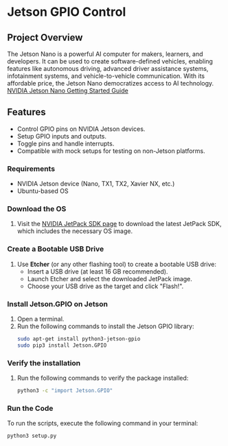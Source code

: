 # Jetson GPIO Control

## Project Overview
The Jetson Nano is a powerful AI computer for makers, learners, and developers. It can be used to create software-defined vehicles, enabling features like autonomous driving, advanced driver assistance systems, infotainment systems, and vehicle-to-vehicle communication. With its affordable price, the Jetson Nano democratizes access to AI technology. [NVIDIA Jetson Nano Getting Started Guide](https://developer.nvidia.com/embedded/learn/get-started-jetson-nano-devkit)


## Features
- Control GPIO pins on NVIDIA Jetson devices.
- Setup GPIO inputs and outputs.
- Toggle pins and handle interrupts.
- Compatible with mock setups for testing on non-Jetson platforms.
### Requirements
- NVIDIA Jetson device (Nano, TX1, TX2, Xavier NX, etc.)
- Ubuntu-based OS

### Download the OS
1. Visit the [NVIDIA JetPack SDK page](https://developer.nvidia.com/embedded/learn/get-started-jetson-nano-devkit) to download the latest JetPack SDK, which includes the necessary OS image.

### Create a Bootable USB Drive
1. Use **Etcher** (or any other flashing tool) to create a bootable USB drive:
   - Insert a USB drive (at least 16 GB recommended).
   - Launch Etcher and select the downloaded JetPack image.
   - Choose your USB drive as the target and click "Flash!".



### Install Jetson.GPIO on Jetson

1. Open a terminal.
2. Run the following commands to install the Jetson GPIO library:
   ```bash
   sudo apt-get install python3-jetson-gpio
   sudo pip3 install Jetson.GPIO

### Verify the installation
1. Run the following commands to verify the package installed:

   ```bash
   python3 -c "import Jetson.GPIO"
### Run  the Code


To run the scripts, execute the following command in your terminal:

```bash
python3 setup.py
